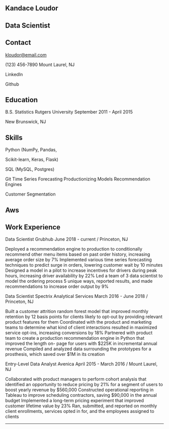## Kandace Loudor

## Data Scientist

## Contact

kloudor@email.com

(123) 456-7890 Mount Laurel, NJ

LinkedIn

Github

## Education

B.S. Statistics Rutgers University September 2011 - April 2015

New Brunswick, NJ

## Skills

Python (NumPy, Pandas,

Scikit-learn, Keras, Flask)

SQL (MySQL, Postgres)

Git Time Series Forecasting Productionizing Models Recommendation Engines

Customer Segmentation

## Aws

## Work Experience

Data Scientist Grubhub June 2018 - current / Princeton, NJ

Deployed a recommendation engine to production to conditionally recommend other menu items based on past order history, increasing average order size by 7% Implemented various time series forecasting techniques to predict surge in orders, lowering customer wait by 10 minutes Designed a model in a pilot to increase incentives for drivers during peak hours, increasing driver availability by 22% Led a team of 3 data scientist to model the ordering process 5 unique ways, reported results, and made recommendations to increase order output by 9%

Data Scientist Spectrix Analytical Services March 2016 - June 2018 / Princeton, NJ

Built a customer attrition random forest model that improved monthly retention by 12 basis points for clients likely to opt-out by providing relevant product features for them Coordinated with the product and marketing teams to determine what kind of client interactions resulted in maximized service opt-ins, increasing conversions by 18% Partnered with product team to create a production recommendation engine in Python that improved the length on- page for users with $225K in incremental annual revenue Compiled and analyzed data surrounding the prototypes for a prosthesis, which saved over $1M in its creation

Entry-Level Data Analyst Avenica April 2015 - March 2016 / Mount Laurel, NJ

Collaborated with product managers to perform cohort analysis that identified an opportunity to reduce pricing by 21% for a segment of users to boost yearly revenue by $560,000 Constructed operational reporting in Tableau to improve scheduling contractors, saving $90,000 in the annual budget Implemented a long-term pricing experiment that improved customer lifetime value by 23% Ran, submitted, and reported on monthly client enrollments, services opted in for, and the employees assigned to clients


---
